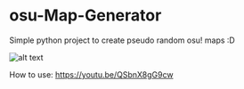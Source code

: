 # osu-Map-Generator
Simple python project to create pseudo random osu! maps :D


![alt text](https://i.ppy.sh/4a45fa4100a038b78592addeae269f76fde15d80/68747470733a2f2f692e6962622e636f2f3963316b3157682f766e5657786a2e676966)

How to use: https://youtu.be/QSbnX8gG9cw
